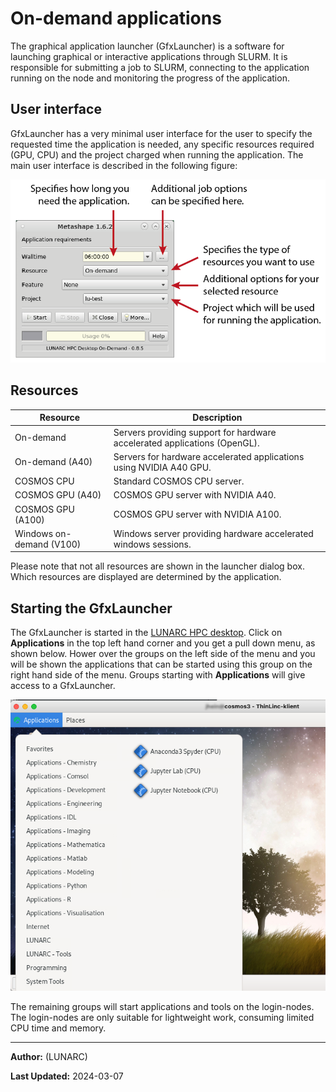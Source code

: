# On-demand applications

The graphical application launcher (GfxLauncher) is a software for launching graphical or interactive applications through SLURM. It is responsible for submitting a job to SLURM, connecting to the application running on the node and monitoring the progress of the application.

## User interface

GfxLauncher has a very minimal user interface for the user to specify the requested time the application is needed, any specific resources required (GPU, CPU) and the project charged when running the application. The main user interface is described in the following figure:

![sample screen](../images/gfxlauncher_main.png "GfxLauncher main user interface")

## Resources

| Resource | Description |
|--------|-----------------------------|
| On-demand | Servers providing support for hardware accelerated applications (OpenGL). |
| On-demand (A40) | Servers for hardware accelerated applications using NVIDIA A40 GPU. |
| COSMOS CPU | Standard COSMOS CPU server. |
| COSMOS GPU (A40) | COSMOS GPU server with NVIDIA A40. | 
| COSMOS GPU (A100) | COSMOS GPU server with NVIDIA A100. | 
| Windows on-demand (V100) | Windows server providing hardware accelerated windows sessions. |

<!--| Aurora CPU | Standard Aurora CPU server. |
| Aurora CPU (32c) | Upgraded Aurora CPU servers with 32 cores / server. |
| Aurora GPU (K80) | Standard Aurora GPU server with NVIDIA K80. |
| Aurora GPU (A100) | Upgraded Aurora GPU server with NVIDIA A100. | -->

Please note that not all resources are shown in the launcher dialog box. Which resources are displayed are determined by the application.

## Starting the GfxLauncher

The GfxLauncher is started in the [LUNARC HPC desktop](using_hpc_desktop).  Click on **Applications** in the top left hand corner and you get a pull down menu, as shown below.   Hower over the groups on the left side of the menu and you will be shown the applications that can be started using this group on the right hand side of the menu. Groups starting with **Applications** will give access to a GfxLauncher. 

 ![application pull down menu](../images/on_demand_menues.png "GfxLauncher main user interface")

The remaining groups will start applications and tools on the login-nodes.  The login-nodes are only suitable for lightweight work, consuming limited CPU time and memory.  

---

**Author:**
(LUNARC)

**Last Updated:**
2024-03-07
